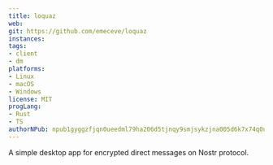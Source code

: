 ```yaml
---
title: loquaz
web:
git: https://github.com/emeceve/loquaz
instances:
tags:
- client
- dm
platforms:
- Linux
- macOS
- Windows
license: MIT
progLang:
- Rust
- TS
authorNPub: npub1gyggzfjqn0ueedml79ha206d5tjnqy9smjsykzjna005d6k7x74q0uxwy5
---
```


A simple desktop app for encrypted direct messages on Nostr protocol. 